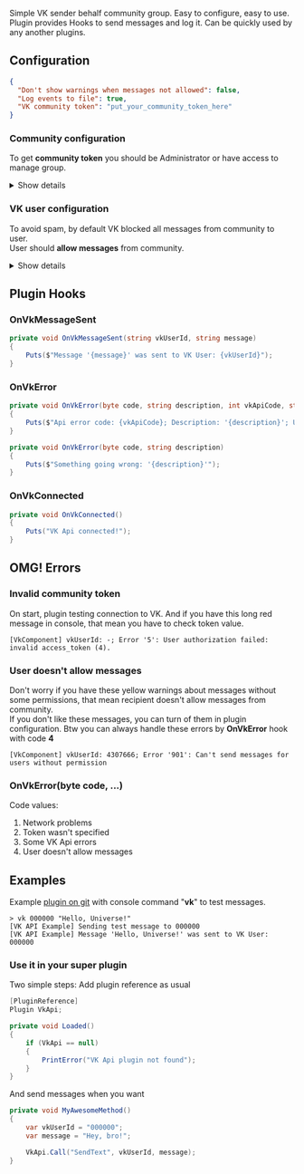 Simple VK sender behalf community group. Easy to configure, easy to use.  
Plugin provides Hooks to send messages and log it. Can be quickly used by any another plugins.

## Configuration
```json
{
  "Don't show warnings when messages not allowed": false,
  "Log events to file": true,
  "VK community token": "put_your_community_token_here"
}
```
### Community configuration
To get **community token** you should be Administrator or have access to manage group.
<details><summary>Show details</summary><p>

Open community page and click **Manage** menu item  
![](https://i.imgur.com/hjRmPSM.png)  

Then choose **API usage** and click **Create token** button  
![](https://i.imgur.com/NmEcuWu.png)  

In the dialog **allow access to community messages** and click **Create**. Go through instructions and copy generated token.  
![](https://i.imgur.com/0jhosde.png)
</p></details>

### VK user configuration
To avoid spam, by default VK blocked all messages from community to user.  
User should **allow messages** from community.
<details><summary>Show details</summary><p>

To allow messages, user need to open your community page and click **Allow messages**  
![](https://i.imgur.com/5zQY2BW.png)
</p></details>

## Plugin Hooks
### OnVkMessageSent
```c#
private void OnVkMessageSent(string vkUserId, string message)
{
    Puts($"Message '{message}' was sent to VK User: {vkUserId}");
}
```

### OnVkError
```c#
private void OnVkError(byte code, string description, int vkApiCode, string vkUserId)
{
    Puts($"Api error code: {vkApiCode}; Description: '{description}'; User: {vkUserId}");
}

private void OnVkError(byte code, string description)
{
    Puts($"Something going wrong: '{description}'");
}
```

### OnVkConnected
```c#
private void OnVkConnected()
{
    Puts("VK Api connected!");
}
```
## OMG! Errors
### Invalid community token
On start, plugin testing connection to VK. And if you have this long red message in console, that mean you have to check token value.
```
[VkComponent] vkUserId: -; Error '5': User authorization failed: invalid access_token (4).
```

### User doesn't allow messages
Don't worry if you have these yellow warnings about messages without some permissions, that mean recipient doesn't allow messages from community.  
If you don't like these messages, you can turn of them in plugin configuration. Btw you can always handle these errors by **OnVkError** hook with code **4**
```
[VkComponent] vkUserId: 4307666; Error '901': Can't send messages for users without permission
```

### OnVkError(byte code, ...)
Code values: 
1. Network problems
2. Token wasn't specified
3. Some VK Api errors
4. User doesn't allow messages

## Examples
Example [plugin on git](https://github.com/rust-plugins/VkApi/blob/master/Examples/VkApiExample.cs) with console command "**vk**" to test messages.
```
> vk 000000 "Hello, Universe!"
[VK API Example] Sending test message to 000000
[VK API Example] Message 'Hello, Universe!' was sent to VK User: 000000
```

### Use it in your super plugin
Two simple steps:  Add plugin reference as usual
```c#
[PluginReference]
Plugin VkApi;

private void Loaded()
{
    if (VkApi == null)
    {
        PrintError("VK Api plugin not found");
    }
}
```

And send messages when you want
```c#
private void MyAwesomeMethod()
{
    var vkUserId = "000000";
    var message = "Hey, bro!";

    VkApi.Call("SendText", vkUserId, message);
}
```